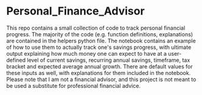 # Personal_Finance_Advisor
This repo contains a small collection of code to track personal financial progress. The majority of the code (e.g. function definitions, explanations) are contained in the helpers python file. The notebook contains an example of how to use them to actually track one's savings progress, with ultimate output explaining how much money one can expect to have at a user-defined level of current savings, recurring annual savings, timeframe, tax bracket and expected average annual growth. There are default values for these inputs as well, with explanations for them included in the notebook. Please note that I am not a financial advisor, and this project is not meant to be used a substitute for professional financial advice.
